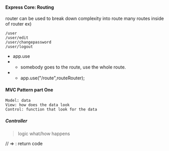 #### Express Core: Routing

router can be used to break down complexity into route
many routes inside of router
ex)
```
/user
/user/edit
/user/changepassword
/user/logout
```

* app.use
* * somebody goes to the route, use the whole route.
* * app.use("/route",routeRouter);

#### MVC Pattern part One
```
Model: data
View: how does the data look
Control: function that look for the data
```

##### Controller
> logic what/how happens 


// => : return code
